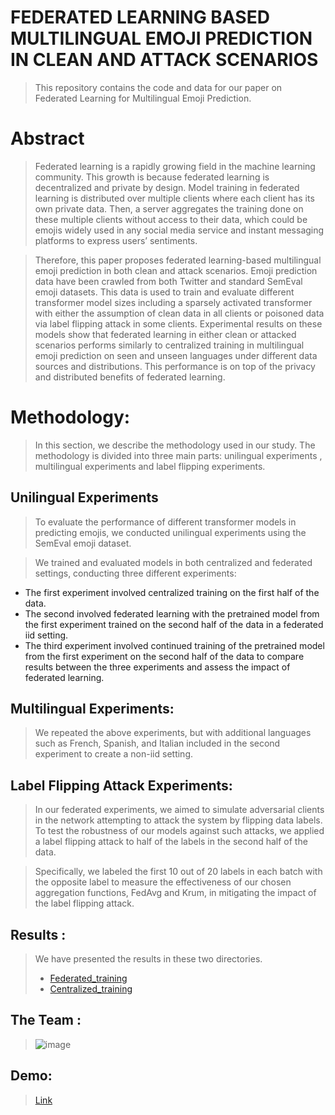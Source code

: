 # FEDERATED LEARNING BASED MULTILINGUAL EMOJI PREDICTION IN CLEAN AND ATTACK SCENARIOS

> This repository contains the code and data for our paper on Federated Learning for Multilingual Emoji Prediction.

# Abstract

> Federated learning is a rapidly growing field in the machine learning community. This growth is because federated
learning is decentralized and private by design. Model training in federated learning is distributed over multiple
clients where each client has its own private data. Then, a server aggregates the training done on these multiple
clients without access to their data, which could be emojis widely used in any social media service and instant
messaging platforms to express users’ sentiments. 

> Therefore, this paper proposes federated learning-based
multilingual emoji prediction in both clean and attack scenarios. Emoji prediction data have been crawled from
both Twitter and standard SemEval emoji datasets. This data is used to train and evaluate different transformer
model sizes including a sparsely activated transformer with either the assumption of clean data in all clients or
poisoned data via label flipping attack in some clients. Experimental results on these models show that federated
learning in either clean or attacked scenarios performs similarly to centralized training in multilingual emoji
prediction on seen and unseen languages under different data sources and distributions. This performance is on
top of the privacy and distributed benefits of federated learning.

# Methodology:

> In this section, we describe the methodology used in our study. The methodology is divided into three main parts: unilingual experiments , multilingual experiments and label flipping experiments.

## Unilingual Experiments

> To evaluate the performance of different transformer models in predicting emojis, we conducted unilingual experiments using the SemEval emoji dataset. 

> We trained and evaluated models in both centralized and federated settings, conducting three different experiments:

* The first experiment involved centralized training on the first half of the data.
* The second involved federated learning with the pretrained model from the first experiment trained on the second half of the data in a federated iid setting.
* The third experiment involved continued training of the pretrained model from the first experiment on the second half of the data to compare results between the three experiments and assess the impact of federated learning.

## Multilingual Experiments:

> We repeated the above experiments, but with additional languages such as French, Spanish, and Italian included in the second experiment to create a non-iid setting.  
## Label Flipping Attack Experiments:

> In our federated experiments, we aimed to simulate adversarial clients in the network attempting to attack the system by flipping data labels. To test the robustness of our models against such attacks, we applied a label flipping attack to half of the labels in the second half of the data.

> Specifically, we labeled the first 10 out of 20 labels in each batch with the opposite label to measure the effectiveness of our chosen aggregation functions, FedAvg and Krum, in mitigating the impact of the label flipping attack.

## Results : 
> We have presented the results in these two directories.
> - [Federated_training](/Federated_training)
> - [Centralized_training](/Centralized_training)


## The Team : 

> ![image](https://user-images.githubusercontent.com/51359449/228678951-2392e73e-0436-454b-8651-6327f159763c.png)


## Demo: 
> [Link](https://huggingface.co/spaces/Karim-Gamal/new_Demo_3)
